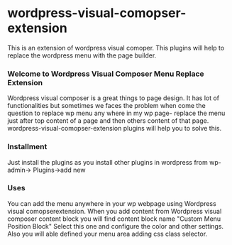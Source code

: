 # wordpress-visual-comopser-extension
This is an extension of wordpress visual comoper. This plugins will help to replace the wordpress menu with the page builder.

### Welcome to Wordpress Visual Composer Menu Replace Extension
Wordpress visual composer is a great things to page design. It has lot of functionalities but sometimes we faces the problem when come the question to replace wp menu any where in my wp page- replace the menu just after top content of a page and then others content of that page. wordpress-visual-comopser-extension plugins will help you to solve this.

### Installment
Just install the plugins as you install other plugins in wordpress from wp-admin-> Plugins->add new

### Uses
You can add the menu anywhere in your wp webpage using Wordpress visual comopserextension. When you add content from  Wordpress visual composer content block you will find content block name "Custom Menu Position Block" Select this one and configure the color and other settings. Also you will able defined your menu area adding css class selector. 
